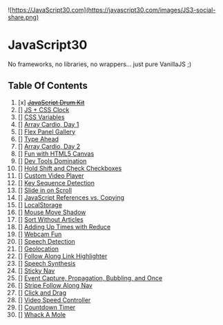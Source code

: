 ﻿![https://JavaScript30.com](https://javascript30.com/images/JS3-social-share.png)

# JavaScript30

No frameworks, no libraries, no wrappers... just pure VanillaJS ;)

## Table Of Contents

1. [x] ~~[JavaScript Drum Kit](https://github.com/HazemAbdo/javascript-30/tree/main/01%20-%20JavaScript%20Drum%20Kit)~~
2. [] [JS + CSS Clock]()
3. [] [CSS Variables]()
4. [] [Array Cardio, Day 1]()
5. [] [Flex Panel Gallery]()
6. [] [Type Ahead]()
7. [] [Array Cardio, Day 2]()
8. [] [Fun with HTML5 Canvas]()
9. [] [Dev Tools Domination]()
10. [] [Hold Shift and Check Checkboxes]()
11. [] [Custom Video Player]()
12. [] [Key Sequence Detection]()
13. [] [Slide in on Scroll]()
14. [] [JavaScript References vs. Copying]()
15. [] [LocalStorage]()
16. [] [Mouse Move Shadow]()
17. [] [Sort Without Articles]()
18. [] [Adding Up Times with Reduce]()
19. [] [Webcam Fun]()
20. [] [Speech Detection]()
21. [] [Geolocation]()
22. [] [Follow Along Link Highlighter]()
23. [] [Speech Synthesis]()
24. [] [Sticky Nav]()
25. [] [Event Capture, Propagation, Bubbling, and Once]()
26. [] [Stripe Follow Along Nav]()
27. [] [Click and Drag]()
28. [] [Video Speed Controller]()
29. [] [Countdown Timer]()
30. [] [Whack A Mole]()
